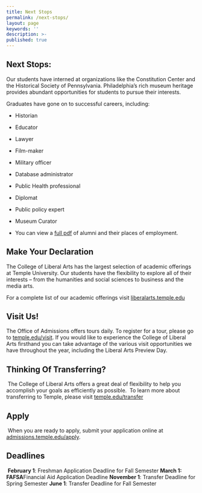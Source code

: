 ```yaml
---
title: Next Stops
permalink: /next-stops/
layout: page
keywords: ''
description: >-
published: true
---
```

## Next Stops:
Our students have interned at organizations like the Constitution Center and the Historical Society of Pennsylvania. Philadelphia’s rich museum heritage provides abundant opportunities for students to pursue
their interests.

Graduates have gone on to successful careers, including:

- Historian
- Educator
- Lawyer
- Film-maker
- Military officer
- Database administrator
- Public Health professional
- Diplomat
- Public policy expert
- Museum Curator

- You can view a [full pdf](https://liberalarts.temple.edu/sites/liberalarts/files/TEMPLE%20HISTORY%20PH.pdf) of alumni and their places of employment.

## Make Your Declaration
The College of Liberal Arts has the largest selection of academic offerings at Temple University. Our students have the flexibility to explore all of their interests – from the humanities and social sciences to business and the media arts.

For a complete list of our academic offerings visit [liberalarts.temple.edu](liberalarts.temple.edu)

## Visit Us!
The Office of Admissions offers tours daily. To register for a tour, please go to [temple.edu/visit](temple.edu/visit). If you would like to experience the College of Liberal Arts firsthand you can take advantage of the various visit opportunities we have throughout the year, including the Liberal Arts Preview Day.
​
## Thinking Of Transferring?
​
The College of Liberal Arts offers a great deal of flexibility to help you accomplish your goals as efficiently as possible.
​
To learn more about transferring to Temple, please visit [temple.edu/transfer](temple.edu/transfer)
​
## Apply
​
When you are ready to apply, submit your application online at [admissions.temple.edu/apply](http://admissions.temple.edu/apply).
​
## Deadlines
​
**February 1**: Freshman Application Deadline for Fall Semester
**March 1: FAFSA**Financial Aid Application Deadline
**November 1**: Transfer Deadline for Spring Semester
**June 1**: Transfer Deadline for Fall Semester
​
